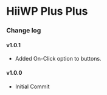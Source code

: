 # HiiWP Plus Plus

### Change log
#### v1.0.1
- Added On-Click option to buttons.


#### v1.0.0
- Initial Commit
